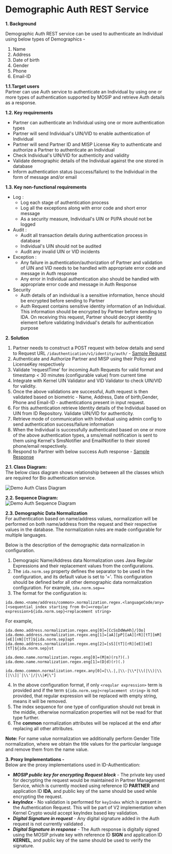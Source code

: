 # Demographic Auth REST Service


**1. Background**


Demographic Auth REST service can be used to authenticate an Individual using below types of Demographics - 
1.	Name
2.	Address
3.	Date of birth
4.  Gender
5.  Phone
6.  Email-ID


**1.1.Target users**  
Partner can use Auth service to authenticate an Individual by using one or more types of authentication supported by MOSIP and retrieve Auth details as a response.


 **1.2. Key requirements**   
-	Partner can authenticate an Individual using one or more authentication types
-	Partner will send Individual's UIN/VID to enable authentication of Individual
-	Partner will send Partner ID and MISP License Key to authenticate and authorize a Partner to authenticate an Individual
-	Check Individual's UIN/VID for authenticity and validity
-	Validate demographic details of the Individual against the one stored in database
-	Inform authentication status (success/failure) to the Individual in the form of message and/or email


**1.3. Key non-functional requirements**   
-	Log :
	-	Log each stage of authentication process
	-	Log all the exceptions along with error code and short error message
	-	As a security measure, Individual's UIN or PI/PA should not be logged
-	Audit :
	-	Audit all transaction details during authentication process in database
	-	Individual's UIN should not be audited
	-	Audit any invalid UIN or VID incidents
-	Exception :
	-	Any failure in authentication/authorization of Partner and validation of UIN and VID needs to be handled with appropriate error code and message in Auth response
	-	Any error in Individual authentication also should be handled with appropriate error code and message in Auth Response 
-	Security
	-	Auth details of an individual is a sensitive information, hence should be encrypted before sending to Partner
	-	Auth Request contains sensitive identity information of an Individual. This information should be encrypted by Partner before sending to IDA. On receiving this request, Partner should decrypt identity element before validating Individual's details for authentication purpose 


**2. Solution**   
1.	Partner needs to construct a POST request with below details and send to Request URL `/idauthentication/v1/identity/auth/` - [Sample Request](https://github.com/mosip/documentation/blob/master/docs/ID-Authentication-APIs.md#post-idauthenticationv1auth)
2.	Authenticate and Authorize Partner and MISP using their Policy and LicenseKey respectively
3.	Validate 'requestTime' for incoming Auth Requests for valid format and timestamp < 30 minutes (configurable value) from current time
4.	Integrate with Kernel UIN Validator and VID Validator to check UIN/VID for validity. 
5.	Once the above validations are successful, Auth request is then validated based on biometric - Name, Address, Date of birth,Gender, Phone and Email-ID - authentications present in input request.  
6.	For this authentication retrieve Identity details of the Individual based on UIN from ID Repository. Validate UIN/VID for authenticity.
7.	Retrieve mode of communication with Individual using admin config to send authentication success/failure information
8.	When the Individual is successfully authenticated based on one or more of the above authentication types, a sms/email notification is sent to them using Kernel's SmsNotifier and EmailNotifier to their stored phone/email respectively.
9.	Respond to Partner with below success Auth response - [Sample Response](https://github.com/mosip/documentation/blob/master/docs/ID-Authentication-APIs.md#success-response)


**2.1. Class Diagram:**   
The below class diagram shows relationship between all the classes which are required for Bio authentication service.

![Demo Auth Class Diagram](_images/Demo_Auth_Class_Diagram.PNG)

**2.2. Sequence Diagram:**   
![Demo Auth Sequence Diagram](_images/Demo_Auth_Sequence_Diagram.PNG)

**2.3. Demographic Data Normalization** 
<br>
For authentication based on name/address values, normalization will be performed on both name/address from the request and their respective values in the database. The normalization rules are made configurable for multiple languages. 

Below is the description of the demographic data normalization in configuration.
1. Demograpic Name/Address data Normalization uses Java Regular Expressions and their replacement values from the configurations.
2. The `ida.norm.sep` property defines the separator to be used in the configuration, and its default value is set to '='. This configuration should be defined befor all other demographic data normalization configuration.
For example, `ida.norm.sep==`
3. The format for the configuration is: 

````
ida.demo.<name/address/common>.normalization.regex.<languageCode/any>[<sequential index starting from 0>]=<reqular expression>${ida.norm.sep}<replacement string>
`````

For example,
````
ida.demo.address.normalization.regex.eng[0]=[CcSsDdWwHh]/[Oo]
ida.demo.address.normalization.regex.eng[1]=[aA][pP][aA][rR][tT][mM][eE][nN][tT]${ida.norm.sep}apt 
ida.demo.address.normalization.regex.eng[2]=[sS][tT][rR][eE][eE][tT]${ida.norm.sep}st

ida.demo.name.normalization.regex.eng[0]=(M|m)(rs?)(.)
ida.demo.name.normalization.regex.eng[1]=(D|d)(r)(.)

ida.demo.common.normalization.regex.any[0]=[\\.|,|\\-|\\*|\\(|\\)|\\[|\\]|`|\\'|/|\\|#|\"]
````

4. In the above configuration format, if only `<reqular expression>` term is provided and if the term `${ida.norm.sep}<replacement string>` is not provided, that regular expression will be replaced with empty string, means it will be removed.
5. The index sequence for one type of configuration should not break in the middle, otherwise normalization properties will not be read for that type further.
6. The **common** normalization attributes will be replaced at the end after replacing all other attributes.

**Note:** For name value normalization we additionally perform Gender Title normalization, where we obtain the title values for the particular language and remove them from the name value.


**3. Proxy Implementations -**   
Below are the proxy implementations used in ID-Authentication:
- ***MOSIP public key for encrypting Request block*** - The private key used for decrypting the request would be maintained in Partner Management Service, which is currently mocked using reference ID **PARTNER** and application ID **IDA**, and public key of the same should be used while encrypting the request.
- ***keyIndex*** - No validation is performed for `keyIndex` which is present in the Authentication Request. This will be part of V2 implementation when Kernel Crypto would accept keyIndex based key validation.
- ***Digital Signature in request*** - Any digital signature added in the Auth request is not currently validated .
- ***Digital Signature in response*** - The Auth response is digitally signed using the MOSIP private key with reference ID **SIGN** and application ID **KERNEL**, and public key of the same should be used to verify the signature.
